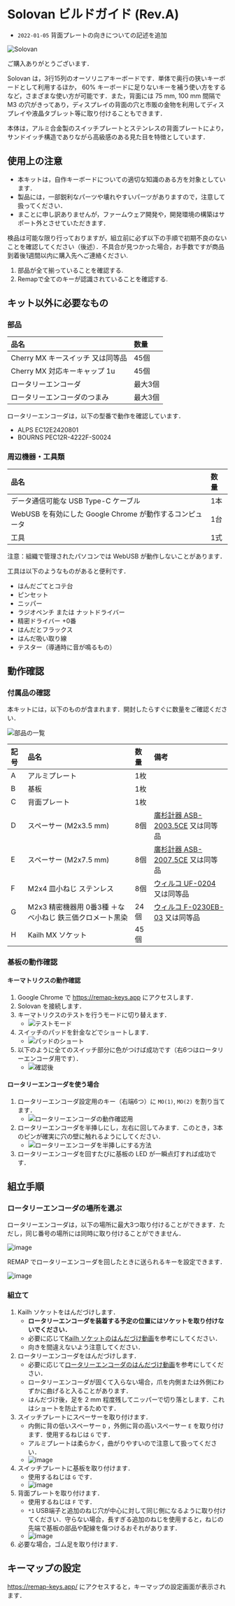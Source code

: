 # Solovan ビルドガイド (Rev.A)

- `2022-01-05` 背面プレートの向きについての記述を追加

![Solovan](./img/solovan.jpeg)

ご購入ありがとうございます．

Solovan は，3行15列のオーソリニアキーボードです．単体で奥行の狭いキーボードとして利用するほか， 60% キーボードに足りないキーを補う使い方をするなど，さまざまな使い方が可能です．また，背面には 75 mm, 100 mm 間隔で M3 の穴がきってあり，ディスプレイの背面の穴と市販の金物を利用してディスプレイや液晶タブレット等に取り付けることもできます．

本体は，アルミ合金製のスイッチプレートとステンレスの背面プレートにより，サンドイッチ構造でありながら高級感のある見た目を特徴としています．

## 使用上の注意

- 本キットは，自作キーボードについての適切な知識のある方を対象としています．
- 製品には，一部鋭利なパーツや壊れやすいパーツがありますので，注意して扱ってください．
- まことに申し訳ありませんが，ファームウェア開発や，開発環境の構築はサポート外とさせていただきます．

検品は可能な限り行っておりますが，組立前に必ず以下の手順で初期不良のないことを確認してください（後述）．不具合が見つかった場合，お手数ですが商品到着後1週間以内に購入先へご連絡ください.

1. 部品が全て揃っていることを確認する.
2. Remapで全てのキーが認識されていることを確認する.

## キット以外に必要なもの

### 部品

|品名|数量|
|:--|:--|
|Cherry MX キースイッチ 又は同等品|45個|
|Cherry MX 対応キーキャップ 1u|45個|
|ロータリーエンコーダ|最大3個|
|ロータリーエンコーダのつまみ|最大3個|

ロータリーエンコーダは，以下の型番で動作を確認しています．
- ALPS EC12E2420801
- BOURNS PEC12R-4222F-S0024

### 周辺機器・工具類

|品名|数量|
|:--|:--|
|データ通信可能な USB Type-C ケーブル|1本|
|WebUSB を有効にした Google Chrome が動作するコンピュータ|1台|
|工具|1式|

注意：組織で管理されたパソコンでは WebUSB が動作しないことがあります．

工具は以下のようなものがあると便利です．

- はんだごてとコテ台
- ピンセット
- ニッパー
- ラジオペンチ または ナットドライバー
- 精密ドライバー +0番
- はんだとフラックス
- はんだ吸い取り線
- テスター（導通時に音が鳴るもの）

## 動作確認

### 付属品の確認

本キットには，以下のものが含まれます．開封したらすぐに数量をご確認ください．

![部品の一覧](./img/step0_list.jpg)

|記号|品名|数量|備考|
|:--|:--|:--|:--|
|A|アルミプレート|1枚||
|B|基板|1枚||
|C|背面プレート|1枚||
|D|スペーサー (M2x3.5 mm)|8個|[廣杉計器 ASB-2003.5CE](https://hirosugi.co.jp/products/B/ASB-CE.html) 又は同等品|
|E|スペーサー (M2x7.5 mm)|8個|[廣杉計器 ASB-2007.5CE](https://hirosugi.co.jp/products/B/ASB-CE.html) 又は同等品|
|F|M2x4 皿小ねじ ステンレス|8個|[ウィルコ UF-0204](https://wilco.jp/products/U/UF.html#page1) 又は同等品|
|G|M2x3 精密機器用 0番3種 ＋なべ小ねじ 鉄三価クロメート黒染|24個|[ウィルコ F-0230EB-03](https://wilco.jp/products/F/F-EB-03.html) 又は同等品|
|H|Kailh MX ソケット|45個||

### 基板の動作確認

#### キーマトリクスの動作確認

1. Google Chrome で https://remap-keys.app にアクセスします．
2. Solovan を接続します．
3. キーマトリクスのテストを行うモードに切り替えます．
    - ![テストモード](./img/test_matrix_mode.png)
4. スイッチのパッドを針金などでショートします．
    - ![パッドのショート](./img/testing_switch_pad.jpg)
5. 以下のように全てのスイッチ部分に色がつけば成功です（右6つはロータリーエンコーダ用です）．
    - ![確認後](./img/matrix_ok.png)

#### ロータリーエンコーダを使う場合

1. ロータリーエンコーダ設定用のキー（右端6つ）に `MO(1)`, `MO(2)` を割り当てます．
    - ![ロータリーエンコーダの動作確認用](./img/rotary_encoder_test_keymap.png)
2. ロータリーエンコーダを半挿しにし，左右に回してみます．このとき，3本のピンが確実に穴の壁に触れるようにしてください．
    - ![ロータリーエンコーダを半挿しにする方法](./img/testing_rotary_encoder.jpg)
3. ロータリーエンコーダを回すたびに基板の LED が一瞬点灯すれば成功です．

## 組立手順

### ロータリーエンコーダの場所を選ぶ

ロータリーエンコーダは，以下の場所に最大3つ取り付けることができます．ただし，同じ番号の場所には同時に取り付けることができません．

![image](./img/rotary_encoder_slots.jpg)

REMAP でロータリーエンコーダを回したときに送られるキーを設定できます．

![image](./img/remap_rotary_encoder_positions.jpg)

### 組立て

1. Kailh ソケットをはんだづけします．
    - **ロータリーエンコーダを装着する予定の位置にはソケットを取り付けないでください．**
    - 必要に応じて[Kailh ソケットのはんだづけ動画](https://youtu.be/Mo56qdbEFzs)を参考にしてください．
    - 向きを間違えないよう注意してください．
2. ロータリーエンコーダをはんだづけします．
    - 必要に応じて[ロータリーエンコーダのはんだづけ動画](https://youtu.be/kJmX0Eaabzc)を参考にしてください．
    - ロータリーエンコーダが固くて入らない場合，爪を内側または外側にわずかに曲げると入ることがあります．
    - はんだづけ後，足を 2 mm 程度残してニッパーで切り落とします．これはショートを防止するためです．
3. スイッチプレートにスペーサーを取り付けます．
    - 内側に背の低いスペーサー `D` ，外側に背の高いスペーサー `E` を取り付けます．使用するねじは `G` です．
    - アルミプレートは柔らかく，曲がりやすいので注意して扱ってください．
    - ![image](./img/step1_studs.jpg)
4. スイッチプレートに基板を取り付けます．
    - 使用するねじは `G` です．
    - ![image](./img/step2_pcb.jpg)
5. 背面プレートを取り付けます．
    - 使用するねじは `F` です．
    - `*1` USB端子と追加のねじ穴が中心に対して同じ側になるように取り付けてください．守らない場合，長すぎる追加のねじを使用すると，ねじの先端で基板の部品や配線を傷つけるおそれがあります．
    - ![image](./img/step3_backplate.jpg)
6. 必要な場合，ゴム足を取り付けます．

## キーマップの設定

https://remap-keys.app/ にアクセスすると，キーマップの設定画面が表示されます．